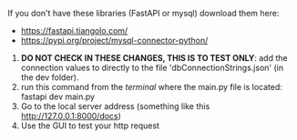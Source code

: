 If you don't have these libraries (FastAPI or mysql) download them here:
  - https://fastapi.tiangolo.com/
  - https://pypi.org/project/mysql-connector-python/
    
1. **DO NOT CHECK IN THESE CHANGES, THIS IS TO TEST ONLY**: add the connection values to directly to the file 'dbConnectionStrings.json' (in the dev folder). 
2. run this command from the *terminal* where the main.py file is located: fastapi dev main.py
3. Go to the local server address (something like this  http://127.0.0.1:8000/docs)
4. Use the GUI to test your http request
